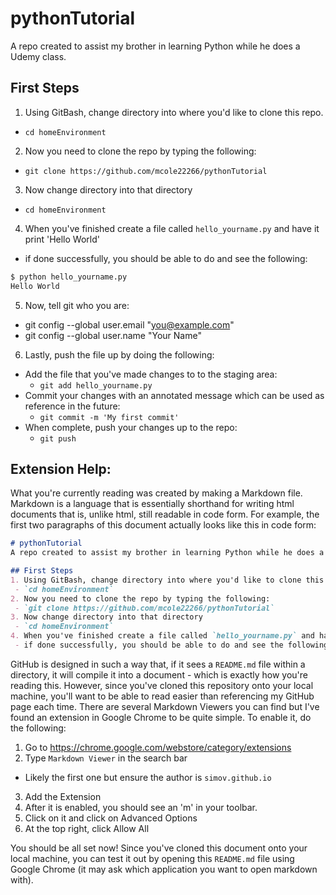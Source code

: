# pythonTutorial
A repo created to assist my brother in learning Python while he does a Udemy class. 

## First Steps 
1. Using GitBash, change directory into where you'd like to clone this repo. 
 - `cd homeEnvironment`
2. Now you need to clone the repo by typing the following:
 - `git clone https://github.com/mcole22266/pythonTutorial`
3. Now change directory into that directory
 - `cd homeEnvironment`
4. When you've finished create a file called `hello_yourname.py` and have it print 'Hello World'
 - if done successfully, you should be able to do and see the following:

```bash
$ python hello_yourname.py
Hello World

```
5. Now, tell git who you are:
 - git config --global user.email "you@example.com"
 - git config --global user.name "Your Name"
6. Lastly, push the file up by doing the following:
 - Add the file that you've made changes to to the staging area:
 	- `git add hello_yourname.py`
 - Commit your changes with an annotated message which can be used as reference in the 
 future:
 	- `git commit -m 'My first commit'`
 - When complete, push your changes up to the repo:
 	- `git push`

## Extension Help:
What you're currently reading was created by making a Markdown file. Markdown is a 
language that is essentially shorthand for writing html documents that is, unlike 
html, still readable in code form. For example, the first two paragraphs of this 
document actually looks like this in code form:

```markdown
# pythonTutorial
A repo created to assist my brother in learning Python while he does a Udemy class. 

## First Steps 
1. Using GitBash, change directory into where you'd like to clone this repo. 
 - `cd homeEnvironment`
2. Now you need to clone the repo by typing the following:
 - `git clone https://github.com/mcole22266/pythonTutorial`
3. Now change directory into that directory
 - `cd homeEnvironment`
4. When you've finished create a file called `hello_yourname.py` and have it print 'Hello World'
 - if done successfully, you should be able to do and see the following:
```

GitHub is designed in such a way that, if it sees a `README.md` file within a directory, it 
will compile it into a document - which is exactly how you're reading this. However, since 
you've cloned this repository onto your local machine, you'll want to be able to read 
easier than referencing my GitHub page each time. There are several Markdown Viewers you 
can find but I've found an extension in Google Chrome to be quite simple. To enable it, 
do the following:

1. Go to https://chrome.google.com/webstore/category/extensions
2. Type `Markdown Viewer` in the search bar
 - Likely the first one but ensure the author is `simov.github.io`
3. Add the Extension
4. After it is enabled, you should see an 'm' in your toolbar. 
 1. Click on it and click on Advanced Options
 2. At the top right, click Allow All

You should be all set now! Since you've cloned this document onto your local machine, you 
can test it out by opening this `README.md` file using Google Chrome (it may ask which 
application you want to open markdown with). 
